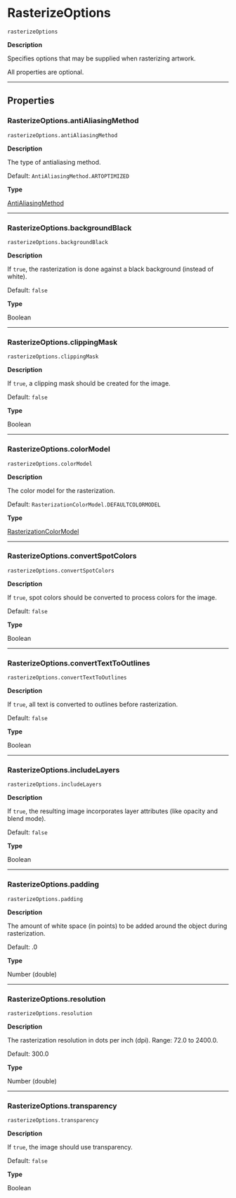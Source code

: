 <a id="jsobjref-rasterizeoptions"></a>

# RasterizeOptions

`rasterizeOptions`

**Description**

Specifies options that may be supplied when rasterizing artwork.

All properties are optional.

---

## Properties

<a id="jsobjref-rasterizeoptions-antialiasingmethod"></a>

### RasterizeOptions.antiAliasingMethod

`rasterizeOptions.antiAliasingMethod`

**Description**

The type of antialiasing method.

Default: `AntiAliasingMethod.ARTOPTIMIZED`

**Type**

[AntiAliasingMethod](scripting-constants.md#jsobjref-scripting-constants-antialiasingmethod)

---

<a id="jsobjref-rasterizeoptions-backgroundblack"></a>

### RasterizeOptions.backgroundBlack

`rasterizeOptions.backgroundBlack`

**Description**

If `true`, the rasterization is done against a black background (instead of white).

Default: `false`

**Type**

Boolean

---

<a id="jsobjref-rasterizeoptions-clippingmask"></a>

### RasterizeOptions.clippingMask

`rasterizeOptions.clippingMask`

**Description**

If `true`, a clipping mask should be created for the image.

Default: `false`

**Type**

Boolean

---

<a id="jsobjref-rasterizeoptions-colormodel"></a>

### RasterizeOptions.colorModel

`rasterizeOptions.colorModel`

**Description**

The color model for the rasterization.

Default: `RasterizationColorModel.DEFAULTCOLORMODEL`

**Type**

[RasterizationColorModel](scripting-constants.md#jsobjref-scripting-constants-rasterizationcolormodel)

---

<a id="jsobjref-rasterizeoptions-convertspotcolors"></a>

### RasterizeOptions.convertSpotColors

`rasterizeOptions.convertSpotColors`

**Description**

If `true`, spot colors should be converted to process colors for the image.

Default: `false`

**Type**

Boolean

---

<a id="jsobjref-rasterizeoptions-converttexttooutlines"></a>

### RasterizeOptions.convertTextToOutlines

`rasterizeOptions.convertTextToOutlines`

**Description**

If `true`, all text is converted to outlines before rasterization.

Default: `false`

**Type**

Boolean

---

<a id="jsobjref-rasterizeoptions-includelayers"></a>

### RasterizeOptions.includeLayers

`rasterizeOptions.includeLayers`

**Description**

If `true`, the resulting image incorporates layer attributes (like opacity and blend mode).

Default: `false`

**Type**

Boolean

---

<a id="jsobjref-rasterizeoptions-padding"></a>

### RasterizeOptions.padding

`rasterizeOptions.padding`

**Description**

The amount of white space (in points) to be added around the object during rasterization.

Default: .0

**Type**

Number (double)

---

<a id="jsobjref-rasterizeoptions-resolution"></a>

### RasterizeOptions.resolution

`rasterizeOptions.resolution`

**Description**

The rasterization resolution in dots per inch (dpi). Range: 72.0 to 2400.0.

Default: 300.0

**Type**

Number (double)

---

<a id="jsobjref-rasterizeoptions-transparency"></a>

### RasterizeOptions.transparency

`rasterizeOptions.transparency`

**Description**

If `true`, the image should use transparency.

Default: `false`

**Type**

Boolean
